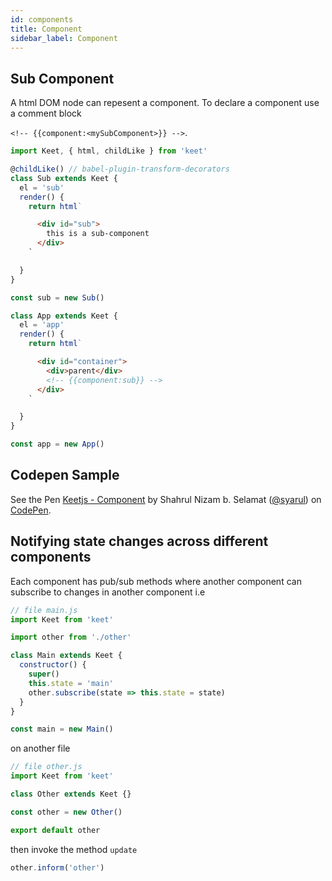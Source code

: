 ```yaml
---
id: components
title: Component
sidebar_label: Component
---
```


## Sub Component

A html DOM node can repesent a component. To declare a component use a comment block 

```<!-- {{component:<mySubComponent>}} -->```.

```js
import Keet, { html, childLike } from 'keet'

@childLike() // babel-plugin-transform-decorators
class Sub extends Keet {
  el = 'sub'
  render() {
    return html`
```
```html
      <div id="sub">
        this is a sub-component
      </div>
    `
```

```js
  }
}

const sub = new Sub()

class App extends Keet {
  el = 'app'
  render() {
    return html`
```

```html
      <div id="container">
        <div>parent</div>
        <!-- {{component:sub}} -->
      </div>
    `
```
```js
  }
}

const app = new App()
```

## Codepen Sample

<p data-height="265" data-theme-id="dark" data-slug-hash="dqzLmY" data-default-tab="js,result" data-user="syarul" data-pen-title="Keetjs - Component" class="codepen">See the Pen <a href="https://codepen.io/syarul/pen/dqzLmY/">Keetjs - Component</a> by Shahrul Nizam b. Selamat (<a href="https://codepen.io/syarul">@syarul</a>) on <a href="https://codepen.io">CodePen</a>.</p>
<script async src="https://static.codepen.io/assets/embed/ei.js"></script>

## Notifying state changes across different components

Each component has pub/sub methods where another component can subscribe to changes in another component i.e

```js
// file main.js
import Keet from 'keet'

import other from './other'

class Main extends Keet {
  constructor() {
    super()
    this.state = 'main'
    other.subscribe(state => this.state = state)
  }
}

const main = new Main()
```

on another file

```js
// file other.js
import Keet from 'keet'

class Other extends Keet {}

const other = new Other()

export default other
```

then invoke the method ```update```

```js
other.inform('other')
```